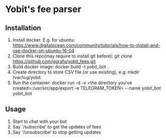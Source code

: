 # Yobit's fee parser

## Installation

1. Install docker. E.g. for ubuntu: https://www.digitalocean.com/community/tutorials/how-to-install-and-use-docker-on-ubuntu-16-04
2. Clone this repo(may require to install git before):
  git clone https://github.com/ggrafu/yobit_fees.git
3. Build docker image: 
  docker build -t yobit_bot .
4. Create directory to store CSV file (or use existing), e.g:
  mkdir /var/log/yobit
5. Run the container:
  docker run -d -v <the directory you've created>:/usr/src/app/export -e TELEGRAM_TOKEN=<token> --name yobit_bot yobit_bot
  
 ## Usage
 
 1. Start to chat with your bot
 2. Say '/subscribe' to get the updates of fees
 3. Say '/unsubscribe' to stop getting updates
